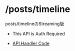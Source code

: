 # /posts/timeline

posts/timelineのStreaming版

- This API is Auth Required

- [API Handler Code](/src/handlers/ws/posts/timeline.js)

